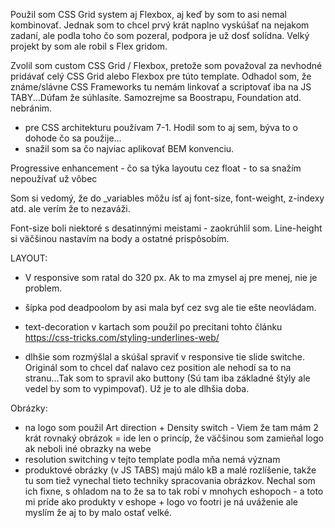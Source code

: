 Použil som CSS Grid system aj Flexbox, aj keď by som to asi nemal kombinovať. Jednak som to chcel prvý krát naplno vyskúšať na nejakom zadaní, ale podla toho čo som pozeral, podpora je už dosť solídna. Velký projekt by som ale robil s Flex gridom.

Zvolil som custom CSS Grid / Flexbox, pretože som považoval za nevhodné pridávať celý CSS Grid alebo Flexbox pre túto template. Odhadol som, že známe/slávne CSS Frameworks tu nemám linkovať a scriptovať iba na JS TABY...Dúfam že súhlasíte. Samozrejme sa Boostrapu, Foundation atd. nebránim.

- pre CSS architekturu používam 7-1. Hodil som to aj sem, býva to o dohode čo sa použije...
- snažil som sa čo najviac aplikovať BEM konvenciu.

Progressive enhancement - čo sa týka layoutu cez float  - to sa snažím nepoužívať už vôbec

Som si vedomý, že do _variables môžu ísť aj font-size, font-weight, z-indexy atd. ale verím že to nezaváži.

Font-size boli niektoré s desatinnými meistami - zaokrúhlil som. 
Line-height si väčšinou nastavím na body a ostatné prispôsobím.


LAYOUT:
- V responsive som ratal do 320 px. Ak to ma zmysel aj pre menej, nie je problem.

- šípka pod deadpoolom by asi mala byť cez svg ale tie ešte neovládam.

- text-decoration v kartach som použil po precitani tohto článku https://css-tricks.com/styling-underlines-web/

- dlhšie som rozmýšlal a skúšal spraviť v responsive tie slide switche. Originál som to chcel dať nalavo cez position ale nehodí sa to na stranu...Tak som to spravil ako buttony (Sú tam iba základné štýly ale vedel by som to vypimpovať). Už je to ale dlhšia doba.

Obrázky:

- na logo som použil Art direction + Density switch - Viem že tam mám 2 krát rovnaký obrázok = ide len o princíp, že väčšinou som zamieňal logo ak neboli iné obrazky na webe
- resolution switching v tejto template podla mňa nemá význam
- produktové obrázky (v JS TABS) majú málo kB a malé rozlíšenie, takže tu som tiež vynechal tieto techniky spracovania obrázkov. Nechal som ich fixne, s ohladom na to že sa to tak robí v mnohych eshopoch - a toto mi príde ako produkty v eshope + logo vo footri je ná uváženie ale myslím že aj to by malo ostať velké. 
